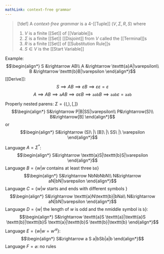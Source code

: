 ```yaml
---
mathLink: context-free grammar
---
```

>[!def]
>A *context-free grammar* is a $4$-[[Tuple]] $(V,\Sigma,R,S)$ where 
>1. $V$ is a finite [[Set]] of [[Variable]]s
>2. $\Sigma$ is a finite [[Set]] [[Disjoint]] from $V$ called the [[Terminal]]s
>3. $R$ is a finite [[Set]] of [[Substitution Rule]]s
>4. $S\in V$ is the [[Start Variable]]


Example: 
$$\begin{align*}
S &\rightarrow AB\\
A &\rightarrow \texttt{a}A|\varepsilon\\
B &\rightarrow \texttt{b}B|\varepsilon
\end{align*}$$
[[Derive]]: $$S\implies AB\implies \varepsilon B\implies \varepsilon\varepsilon=\varepsilon$$
$$A\implies AB\implies \texttt{a}AB\implies a \varepsilon B\implies \texttt{aab}B\implies\texttt{aab}\varepsilon=\texttt{aab}$$

Properly nested parens: $\Sigma=\{(,),[,]\}$
$$\begin{align*}
S&\rightarrow P|B|SS|\varepsilon\\
P&\rightarrow(S)\\
B&\rightarrow[B]
\end{align*}$$
or
$$\begin{align*}
S&\rightarrow (S)\ |\ [B]\ |\ SS\ |\ \varepsilon
\end{align*}$$

Language $A=\Sigma^{*}$: $$\begin{align*}
S&\rightarrow \texttt{a}S|\texttt{b}S|\varepsilon
\end{align*}$$
Language $B=\{w|w \text{ contains at least three }\texttt{b}s\}$
$$\begin{align*}
S&\rightarrow NbNbNbN\\
N&\rightarrow aN|bN|\varepsilon
\end{align*}$$
Language $C=\{w|w \text{ starts and ends with different symbols }\}$
$$\begin{align*}
S&\rightarrow \texttt{a}N\texttt{b}|bNa\\
N&\rightarrow aN|bN|\varepsilon
\end{align*}$$
Language $D=\{w|\text{ the length of }w \text{ is odd and the nmiddle symbol is }\texttt{b}\}$:
$$\begin{align*}
S&\rightarrow \texttt{a}S \texttt{a}|\texttt{a}S \texttt{b}|\texttt{b}S \texttt{a}|\texttt{b}S \texttt{b}|\texttt{b}
\end{align*}$$
Language $E=\{w|w=w^\mathcal{R}\}$: $$\begin{align*}
S&\rightarrow a S a|bSb|a|b
\end{align*}$$
Language $F=\varnothing$: no rules

